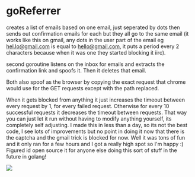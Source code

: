 # goReferrer
creates a list of emails based on one email, just seperated by dots then sends out confirmation emails for each but they all go to the same email (it works like this on gmail, any dots in the user part of the email eg hel.lo@gmail.com is equal to hello@gmail.com, it puts a period every 2 characters because when it was one they started blocking it iirc).

second goroutine listens on the inbox for emails and extracts the confirmation link and spoofs it. Then it deletes that email. 

Both also spoof as the browser by copying the exact request that chrome would use for the GET requests except with the path replaced.

When it gets blocked from anything it just increases the timeout between every request by 1, for every failed request. Otherwise for every 10 successful requests it decreases the timeout between requests. That way you can just let it run without having to modify anything yourself, its completely self adjusting. I made this in less than a day, so its not the best code, I see lots of improvements but no point in doing it now that there is the captcha and the gmail trick is blocked for now. Well it was tons of fun and it only ran for a few hours and I got a really high spot so I'm happy :) Figured id open source it for anyone else doing this sort of stuff in the future in golang! 

<img src="https://www.imageupload.co.uk/images/2015/08/10/ScreenShot2015-08-10at1.06.26PM.png" border="0">
